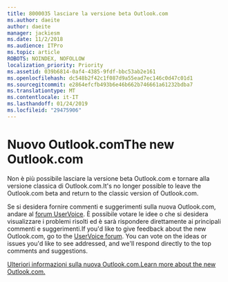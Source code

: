 ```yaml
---
title: 8000035 lasciare la versione beta Outlook.com
ms.author: daeite
author: daeite
manager: jackiesm
ms.date: 11/2/2018
ms.audience: ITPro
ms.topic: article
ROBOTS: NOINDEX, NOFOLLOW
localization_priority: Priority
ms.assetid: 039b6814-0af4-4385-9fdf-bbc53ab2e161
ms.openlocfilehash: dc548b2f42c1f087d9a55ead7ec146c0d47c01d1
ms.sourcegitcommit: e2864efcfb493b6e46b662b746661a61232bdba7
ms.translationtype: MT
ms.contentlocale: it-IT
ms.lasthandoff: 01/24/2019
ms.locfileid: "29475906"
---
```

# <a name="the-new-outlookcom"></a><span data-ttu-id="27f6a-102">Nuovo Outlook.com</span><span class="sxs-lookup"><span data-stu-id="27f6a-102">The new Outlook.com</span></span>

<span data-ttu-id="27f6a-103">Non è più possibile lasciare la versione beta Outlook.com e tornare alla versione classica di Outlook.com.</span><span class="sxs-lookup"><span data-stu-id="27f6a-103">It's no longer possible to leave the Outlook.com beta and return to the classic version of Outlook.com.</span></span>
  
<span data-ttu-id="27f6a-p101">Se si desidera fornire commenti e suggerimenti sulla nuova Outlook.com, andare al [forum UserVoice](https://go.microsoft.com/fwlink/p/?linkid=851599). È possibile votare le idee o che si desidera visualizzare i problemi risolti ed è sarà rispondere direttamente ai principali commenti e suggerimenti.</span><span class="sxs-lookup"><span data-stu-id="27f6a-p101">If you'd like to give feedback about the new Outlook.com, go to the [UserVoice forum](https://go.microsoft.com/fwlink/p/?linkid=851599). You can vote on the ideas or issues you'd like to see addressed, and we'll respond directly to the top comments and suggestions.</span></span>
  
[<span data-ttu-id="27f6a-106">Ulteriori informazioni sulla nuova Outlook.com.</span><span class="sxs-lookup"><span data-stu-id="27f6a-106">Learn more about the new Outlook.com.</span></span>](https://go.microsoft.com/fwlink/p/?linkid=874356)
  

